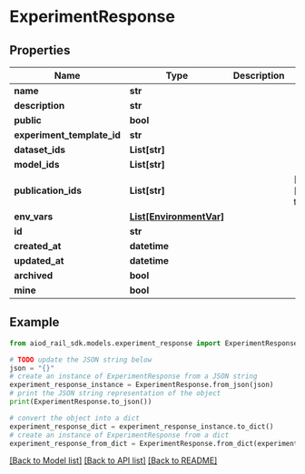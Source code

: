 # ExperimentResponse


## Properties

Name | Type | Description | Notes
------------ | ------------- | ------------- | -------------
**name** | **str** |  | 
**description** | **str** |  | 
**public** | **bool** |  | 
**experiment_template_id** | **str** |  | 
**dataset_ids** | **List[str]** |  | 
**model_ids** | **List[str]** |  | 
**publication_ids** | **List[str]** |  | [optional] [default to []]
**env_vars** | [**List[EnvironmentVar]**](EnvironmentVar.md) |  | 
**id** | **str** |  | 
**created_at** | **datetime** |  | 
**updated_at** | **datetime** |  | 
**archived** | **bool** |  | 
**mine** | **bool** |  | 

## Example

```python
from aiod_rail_sdk.models.experiment_response import ExperimentResponse

# TODO update the JSON string below
json = "{}"
# create an instance of ExperimentResponse from a JSON string
experiment_response_instance = ExperimentResponse.from_json(json)
# print the JSON string representation of the object
print(ExperimentResponse.to_json())

# convert the object into a dict
experiment_response_dict = experiment_response_instance.to_dict()
# create an instance of ExperimentResponse from a dict
experiment_response_from_dict = ExperimentResponse.from_dict(experiment_response_dict)
```
[[Back to Model list]](../README.md#documentation-for-models) [[Back to API list]](../README.md#documentation-for-api-endpoints) [[Back to README]](../README.md)


